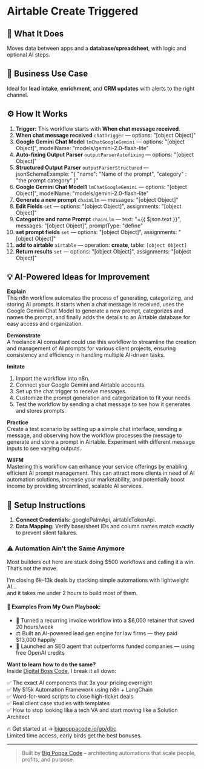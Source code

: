 # Airtable Create Triggered
  ## 🚀 What It Does
  Moves data between apps and a **database/spreadsheet**, with logic and optional AI steps.
  
  ## 💼 Business Use Case
  Ideal for **lead intake**, **enrichment**, and **CRM updates** with alerts to the right channel.
  
  ## ⚙️ How It Works
  1. **Trigger:** This workflow starts with **When chat message received**.
  2. **When chat message received** `chatTrigger` — options: "[object Object]"
3. **Google Gemini Chat Model** `lmChatGoogleGemini` — options: "[object Object]", modelName: "models/gemini-2.0-flash-lite"
4. **Auto-fixing Output Parser** `outputParserAutofixing` — options: "[object Object]"
5. **Structured Output Parser** `outputParserStructured` — jsonSchemaExample: "{
	"name": "Name of the prompt",
    "category" : "the prompt category"
}"
6. **Google Gemini Chat Model1** `lmChatGoogleGemini` — options: "[object Object]", modelName: "models/gemini-2.0-flash-lite"
7. **Generate a new prompt** `chainLlm` — messages: "[object Object]"
8. **Edit Fields** `set` — options: "[object Object]", assignments: "[object Object]"
9. **Categorize and name Prompt** `chainLlm` — text: "={{ $json.text }}", messages: "[object Object]", promptType: "define"
10. **set prompt fields** `set` — options: "[object Object]", assignments: "[object Object]"
11. **add to airtable** `airtable` — operation: **create**, table: `[object Object]`
12. **Return results** `set` — options: "[object Object]", assignments: "[object Object]"
  
  ## 💡 AI-Powered Ideas for Improvement
  **Explain**  
This n8n workflow automates the process of generating, categorizing, and storing AI prompts. It starts when a chat message is received, uses the Google Gemini Chat Model to generate a new prompt, categorizes and names the prompt, and finally adds the details to an Airtable database for easy access and organization.

**Demonstrate**  
A freelance AI consultant could use this workflow to streamline the creation and management of AI prompts for various client projects, ensuring consistency and efficiency in handling multiple AI-driven tasks.

**Imitate**  
1. Import the workflow into n8n.
2. Connect your Google Gemini and Airtable accounts.
3. Set up the chat trigger to receive messages.
4. Customize the prompt generation and categorization to fit your needs.
5. Test the workflow by sending a chat message to see how it generates and stores prompts.

**Practice**  
Create a test scenario by setting up a simple chat interface, sending a message, and observing how the workflow processes the message to generate and store a prompt in Airtable. Experiment with different message inputs to see varying outputs.

**WIIFM**  
Mastering this workflow can enhance your service offerings by enabling efficient AI prompt management. This can attract more clients in need of AI automation solutions, increase your marketability, and potentially boost income by providing streamlined, scalable AI services.
  
  ## 🔧 Setup Instructions
  1. **Connect Credentials:** googlePalmApi, airtableTokenApi.
2. **Data Mapping:** Verify base/sheet IDs and column names match exactly to prevent silent failures.
  
### ⚠️ Automation Ain’t the Same Anymore

Most builders out here are stuck doing $500 workflows and calling it a win.  
That’s not the move.  

I'm closing $6k–$13k deals by stacking simple automations with lightweight AI...  
and it takes me under 2 hours to build most of them.

#### 🧠 Examples From My Own Playbook:
- 🔁 Turned a recurring invoice workflow into a $6,000 retainer that saved 20 hours/week  
- ⚖️ Built an AI-powered lead gen engine for law firms — they paid $13,000 happily  
- 🚀 Launched an SEO agent that outperforms funded companies — using free OpenAI credits  

**Want to learn how to do the same?**  
Inside [Digital Boss Code](https://bigpoppacode.io/go/dbc), I break it all down:

✅ The exact AI components that 3x your pricing overnight  
✅ My $15k Automation Framework using n8n + LangChain  
✅ Word-for-word scripts to close high-ticket deals  
✅ Real client case studies with templates  
✅ How to stop looking like a tech VA and start moving like a Solution Architect  

🔥 Get started at → [bigpoppacode.io/go/dbc](https://bigpoppacode.io/go/dbc)  
Limited time access, early birds get the best bonuses.

---
> Built by [Big Poppa Code](https://bigpoppacode.io) – architecting automations that scale people, profits, and purpose.
  